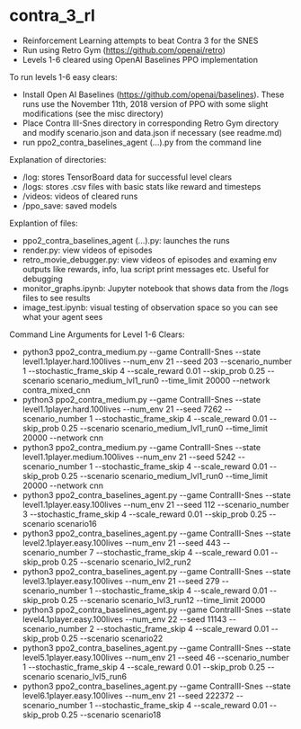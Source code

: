 # contra_3_rl
* Reinforcement Learning attempts to beat Contra 3 for the SNES
* Run using Retro Gym (https://github.com/openai/retro)
* Levels 1-6 cleared using OpenAI Baselines PPO implementation

To run levels 1-6 easy clears:
* Install Open AI Baselines (https://github.com/openai/baselines). These runs use the November 11th, 2018 version of PPO with some slight modifications (see the misc directory)
* Place Contra III-Snes directory in corresponding Retro Gym directory and modify scenario.json and data.json if necessary (see readme.md)
* run ppo2_contra_baselines_agent (...).py from the command line

Explanation of directories:
* /log: stores TensorBoard data for successful level clears
* /logs: stores .csv files with basic stats like reward and timesteps
* /videos: videos of cleared runs
* /ppo_save: saved models

Explantion of files:
* ppo2_contra_baselines_agent (...).py: launches the runs
* render.py: view videos of episodes
* retro_movie_debugger.py: view videos of episodes and examing env outputs like rewards, info, lua script print messages etc. Useful for debugging
* monitor_graphs.ipynb: Jupyter notebook that shows data from the /logs files to see results
* image_test.ipynb: visual testing of observation space so you can see what your agent sees


Command Line Arguments for Level 1-6 Clears:
* python3 ppo2_contra_medium.py --game ContraIII-Snes --state level1.1player.hard.100lives --num_env 21 --seed 203 --scenario_number 1 --stochastic_frame_skip 4 --scale_reward 0.01 --skip_prob 0.25 --scenario scenario_medium_lvl1_run0 --time_limit 20000 --network contra_mixed_cnn
* python3 ppo2_contra_medium.py --game ContraIII-Snes --state level1.1player.hard.100lives --num_env 21 --seed 7262  --scenario_number 1 --stochastic_frame_skip 4 --scale_reward 0.01 --skip_prob 0.25 --scenario scenario_medium_lvl1_run0 --time_limit 20000 --network cnn
* python3 ppo2_contra_medium.py --game ContraIII-Snes --state level1.1player.medium.100lives --num_env 21 --seed 5242  --scenario_number 1 --stochastic_frame_skip 4 --scale_reward 0.01 --skip_prob 0.25 --scenario scenario_medium_lvl1_run0 --time_limit 20000 --network cnn
* python3 ppo2_contra_baselines_agent.py --game ContraIII-Snes --state level1.1player.easy.100lives --num_env 21 --seed 112 --scenario_number 3 --stochastic_frame_skip 4 --scale_reward 0.01 --skip_prob 0.25 --scenario scenario16
* python3 ppo2_contra_baselines_agent.py --game ContraIII-Snes --state level2.1player.easy.100lives --num_env 21 --seed 443 --scenario_number 7 --stochastic_frame_skip 4 --scale_reward 0.01 --skip_prob 0.25 --scenario scenario_lvl2_run2
* python3 ppo2_contra_baselines_agent.py --game ContraIII-Snes --state level3.1player.easy.100lives --num_env 21 --seed 279 --scenario_number 1 --stochastic_frame_skip 4 --scale_reward 0.01 --skip_prob 0.25 --scenario scenario_lvl3_run12 --time_limit 20000
* python3 ppo2_contra_baselines_agent.py --game ContraIII-Snes --state level4.1player.easy.100lives --num_env 22 --seed 11143 --scenario_number 2 --stochastic_frame_skip 4 --scale_reward 0.01 --skip_prob 0.25 --scenario scenario22
* python3 ppo2_contra_baselines_agent.py --game ContraIII-Snes --state level5.1player.easy.100lives --num_env 21 --seed 46 --scenario_number 1 --stochastic_frame_skip 4 --scale_reward 0.01 --skip_prob 0.25 --scenario scenario_lvl5_run6
* python3 ppo2_contra_baselines_agent.py --game ContraIII-Snes --state level6.1player.easy.100lives --num_env 21 --seed 222372 --scenario_number 1 --stochastic_frame_skip 4 --scale_reward 0.01 --skip_prob 0.25 --scenario scenario18
